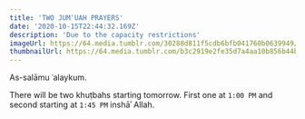 ```yaml
---
title: 'TWO JUMʿUAH PRAYERS'
date: '2020-10-15T22:44:32.169Z'
description: 'Due to the capacity restrictions'
imageUrl: https://64.media.tumblr.com/30288d811f5cdb6bfb041760b0639949/ec6abe32f7730569-6d/s1280x1920/680ccc93947a5c33e9a61cd6b3a454d6fad951f2.jpg
thumbnailUrl: https://64.media.tumblr.com/b3c2919e2fe35d7a4aa10b856b44b53f/tumblr_nrgn6u8NxR1tjf5wmo1_1280.jpg
---
```


As-salāmu ʿalaykum.

There will be two khuṭbahs starting tomorrow. First one at `1:00 PM` and second starting at `1:45 PM` inshāʾ Allah.

